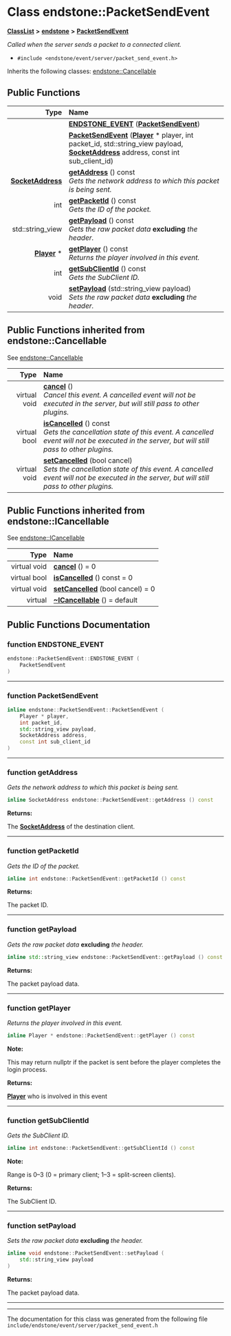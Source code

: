 

# Class endstone::PacketSendEvent



[**ClassList**](annotated.md) **>** [**endstone**](namespaceendstone.md) **>** [**PacketSendEvent**](classendstone_1_1PacketSendEvent.md)



_Called when the server sends a packet to a connected client._ 

* `#include <endstone/event/server/packet_send_event.h>`



Inherits the following classes: [endstone::Cancellable](classendstone_1_1Cancellable.md)










































































## Public Functions

| Type | Name |
| ---: | :--- |
|   | [**ENDSTONE\_EVENT**](#function-endstone_event) ([**PacketSendEvent**](classendstone_1_1PacketSendEvent.md)) <br> |
|   | [**PacketSendEvent**](#function-packetsendevent) ([**Player**](classendstone_1_1Player.md) \* player, int packet\_id, std::string\_view payload, [**SocketAddress**](classendstone_1_1SocketAddress.md) address, const int sub\_client\_id) <br> |
|  [**SocketAddress**](classendstone_1_1SocketAddress.md) | [**getAddress**](#function-getaddress) () const<br>_Gets the network address to which this packet is being sent._  |
|  int | [**getPacketId**](#function-getpacketid) () const<br>_Gets the ID of the packet._  |
|  std::string\_view | [**getPayload**](#function-getpayload) () const<br>_Gets the raw packet data_ **excluding** _the header._ |
|  [**Player**](classendstone_1_1Player.md) \* | [**getPlayer**](#function-getplayer) () const<br>_Returns the player involved in this event._  |
|  int | [**getSubClientId**](#function-getsubclientid) () const<br>_Gets the SubClient ID._  |
|  void | [**setPayload**](#function-setpayload) (std::string\_view payload) <br>_Sets the raw packet data_ **excluding** _the header._ |


## Public Functions inherited from endstone::Cancellable

See [endstone::Cancellable](classendstone_1_1Cancellable.md)

| Type | Name |
| ---: | :--- |
| virtual void | [**cancel**](classendstone_1_1Cancellable.md#function-cancel) () <br>_Cancel this event. A cancelled event will not be executed in the server, but will still pass to other plugins._  |
| virtual bool | [**isCancelled**](classendstone_1_1Cancellable.md#function-iscancelled) () const<br>_Gets the cancellation state of this event. A cancelled event will not be executed in the server, but will still pass to other plugins._  |
| virtual void | [**setCancelled**](classendstone_1_1Cancellable.md#function-setcancelled) (bool cancel) <br>_Sets the cancellation state of this event. A cancelled event will not be executed in the server, but will still pass to other plugins._  |


## Public Functions inherited from endstone::ICancellable

See [endstone::ICancellable](classendstone_1_1ICancellable.md)

| Type | Name |
| ---: | :--- |
| virtual void | [**cancel**](classendstone_1_1ICancellable.md#function-cancel) () = 0<br> |
| virtual bool | [**isCancelled**](classendstone_1_1ICancellable.md#function-iscancelled) () const = 0<br> |
| virtual void | [**setCancelled**](classendstone_1_1ICancellable.md#function-setcancelled) (bool cancel) = 0<br> |
| virtual  | [**~ICancellable**](classendstone_1_1ICancellable.md#function-icancellable) () = default<br> |
















































































## Public Functions Documentation




### function ENDSTONE\_EVENT 

```C++
endstone::PacketSendEvent::ENDSTONE_EVENT (
    PacketSendEvent
) 
```




<hr>



### function PacketSendEvent 

```C++
inline endstone::PacketSendEvent::PacketSendEvent (
    Player * player,
    int packet_id,
    std::string_view payload,
    SocketAddress address,
    const int sub_client_id
) 
```




<hr>



### function getAddress 

_Gets the network address to which this packet is being sent._ 
```C++
inline SocketAddress endstone::PacketSendEvent::getAddress () const
```





**Returns:**

The [**SocketAddress**](classendstone_1_1SocketAddress.md) of the destination client. 





        

<hr>



### function getPacketId 

_Gets the ID of the packet._ 
```C++
inline int endstone::PacketSendEvent::getPacketId () const
```





**Returns:**

The packet ID. 





        

<hr>



### function getPayload 

_Gets the raw packet data_ **excluding** _the header._
```C++
inline std::string_view endstone::PacketSendEvent::getPayload () const
```





**Returns:**

The packet payload data. 





        

<hr>



### function getPlayer 

_Returns the player involved in this event._ 
```C++
inline Player * endstone::PacketSendEvent::getPlayer () const
```





**Note:**

This may return nullptr if the packet is sent before the player completes the login process.




**Returns:**

[**Player**](classendstone_1_1Player.md) who is involved in this event 





        

<hr>



### function getSubClientId 

_Gets the SubClient ID._ 
```C++
inline int endstone::PacketSendEvent::getSubClientId () const
```





**Note:**

Range is 0–3 (0 = primary client; 1–3 = split-screen clients).




**Returns:**

The SubClient ID. 





        

<hr>



### function setPayload 

_Sets the raw packet data_ **excluding** _the header._
```C++
inline void endstone::PacketSendEvent::setPayload (
    std::string_view payload
) 
```





**Returns:**

The packet payload data. 





        

<hr>

------------------------------
The documentation for this class was generated from the following file `include/endstone/event/server/packet_send_event.h`

